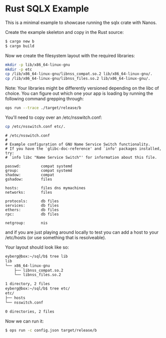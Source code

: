 Rust SQLX Example
====================

This is a minimal example to showcase running the sqlx crate with Nanos.

Create the example skeleton and copy in the Rust source:

```sh
$ cargo new b
$ cargo build
```

Now we create the filesystem layout with the required libraries:

```sh
mkdir -p lib/x86_64-linux-gnu
mkdir -p etc
cp /lib/x86_64-linux-gnu/libnss_compat.so.2 lib/x86_64-linux-gnu/.
cp /lib/x86_64-linux-gnu/libnss_files.so.2 lib/x86_64-linux-gnu/.
```

Note: Your libraries might be differently versioned depending on the
libc of choice. You can figure out which one your app is loading by
running the following command grepping through:

```sh
ops run --trace ./target/release/b
```

You'll need to copy over an /etc/nsswitch.conf:

```sh
cp /etc/nsswitch.conf etc/.
```

```
# /etc/nsswitch.conf
#
# Example configuration of GNU Name Service Switch functionality.
# If you have the `glibc-doc-reference' and `info' packages installed,
try:
# `info libc "Name Service Switch"' for information about this file.

passwd:         compat systemd
group:          compat systemd
shadow:         compat
gshadow:        files

hosts:          files dns mymachines
networks:       files

protocols:      db files
services:       db files
ethers:         db files
rpc:            db files

netgroup:       nis
```

and if you are just playing around locally to test you can add a host to
your /etc/hosts (or use something that is resolveable).

Your layout should look like so:

```sh
eyberg@box:~/sql/b$ tree lib
lib
└── x86_64-linux-gnu
    ├── libnss_compat.so.2
    └── libnss_files.so.2

1 directory, 2 files
eyberg@box:~/sql/b$ tree etc/
etc/
├── hosts
└── nsswitch.conf

0 directories, 2 files
```

Now we can run it:

```sh
$ ops run -c config.json target/release/b
```
